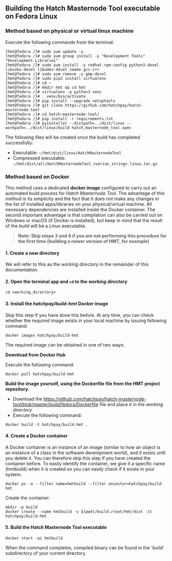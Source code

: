 ## Building the Hatch Masternode Tool executable on Fedora Linux

### Method based on physical or virtual linux machine

Execute the following commands from the terminal:

```
[hmt@fedora /]# sudo yum update -y
[hmt@fedora /]# sudo yum group install -y "Development Tools" "Development Libraries"
[hmt@fedora /]# sudo yum install -y redhat-rpm-config python3-devel libusbx-devel libudev-devel cmake gcc-c++
[hmt@fedora /]# sudo yum remove -y gmp-devel
[hmt@fedora /]# sudo pip3 install virtualenv
[hmt@fedora /]# cd ~
[hmt@fedora /]# mkdir hmt && cd hmt
[hmt@fedora /]# virtualenv -p python3 venv
[hmt@fedora /]# . venv/bin/activate
[hmt@fedora /]# pip install --upgrade setuptools
[hmt@fedora /]# git clone https://github.com/hatchpay/hatch-masternode-tool
[hmt@fedora /]# cd hatch-masternode-tool/
[hmt@fedora /]# pip install -r requirements.txt
[hmt@fedora /]# pyinstaller --distpath=../dist/linux --workpath=../dist/linux/build hatch_masternode_tool.spec
```

The following files will be created once the build has completed successfully:
* Executable: `~/hmt/dist/linux/HatchMasternodeTool`
* Compressed executable: `~/hmt/dist/all/HatchMasternodeTool_<verion_string>.linux.tar.gz`


### Method based on Docker

This method uses a dedicated **docker image** configured to carry out an automated build process for *Hatch Masternode Tool*. The advantage of this method is its simplicity and the fact that it does not make any changes in the list of installed apps/libraries on your physical/virtual machine. All necessary dependencies are installed inside the Docker container. The second important advantage is that compilation can also be carried out on Windows or macOS (if Docker is installed), but keep in mind that the result of the build will be a Linux executable.

> **Note: Skip steps 3 and 4 if you are not performing this procedure for the first time (building a newer version of HMT, for example)**

#### 1. Create a new directory
We will refer to this as the *working directory* in the remainder of this documentation.

#### 2. Open the terminal app and `cd` to the *working directory*

```
cd <working_directory>
```

#### 3. Install the *hatchpay/build-hmt* Docker image

Skip this step if you have done this before. At any time, you can check whether the required image exists in your local machine by issuing following command:

```
docker images hatchpay/build-hmt
```

The required image can be obtained in one of two ways:

**Download from Docker Hub**

Execute the following command:

```
docker pull hatchpay/build-hmt
```

**Build the image yourself, using the Dockerfile file from the HMT project repository.** 

* Download the https://github.com/hatchpay/hatch-masternode-tool/blob/master/build/fedora/Dockerfile file and place it in the *working directory*
* Execute the following command:
```
docker build -t hatchpay/build-hmt .
```

#### 4. Create a Docker container

A Docker container is an instance of an image (similar to how an object is an instance of a class in the software development world), and it exists until you delete it. You can therefore skip this step if you have created the container before. To easily identify the container, we give it a specific name (hmtbuild) when it is created so you can easily check if it exists in your system.

```
docker ps -a --filter name=hmtbuild --filter ancestor=hatchpay/build-hmt
```
Create the container:

``` 
mkdir -p build
docker create --name hmtbuild -v $(pwd)/build:/root/hmt/dist -it hatchpay/build-hmt
```

#### 5. Build the Hatch Masternode Tool executable

```
docker start -ai hmtbuild
```

When the command completes, compiled binary can be found in the 'build' subdirectory of your current directory.